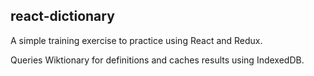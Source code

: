 ## react-dictionary

A simple training exercise to practice using React and Redux.

Queries Wiktionary for definitions and caches results using IndexedDB.